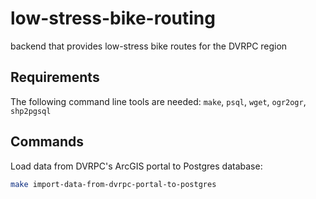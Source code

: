 # low-stress-bike-routing

backend that provides low-stress bike routes for the DVRPC region

## Requirements

The following command line tools are needed: `make`, `psql`, `wget`, `ogr2ogr`, `shp2pgsql`

## Commands

Load data from DVRPC's ArcGIS portal to Postgres database:

```bash
make import-data-from-dvrpc-portal-to-postgres
```

